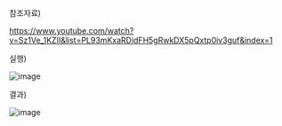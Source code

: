 참조자료)

https://www.youtube.com/watch?v=Sz1Ve_1KZII&list=PL93mKxaRDidFH5gRwkDX5pQxtp0iv3guf&index=1

실행)

![image](https://user-images.githubusercontent.com/96629767/148737551-258f18a5-7ec9-455a-8d00-5a851cea48a7.png)

결과)

![image](https://user-images.githubusercontent.com/96629767/148737691-e618e007-1bd1-4c8c-8c56-55d4d86f34a7.png)

